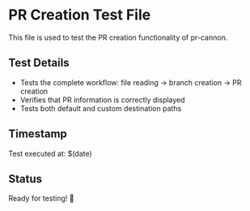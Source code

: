 # PR Creation Test File

This file is used to test the PR creation functionality of pr-cannon.

## Test Details

- Tests the complete workflow: file reading → branch creation → PR creation
- Verifies that PR information is correctly displayed
- Tests both default and custom destination paths

## Timestamp

Test executed at: $(date)

## Status

Ready for testing! 🚀
